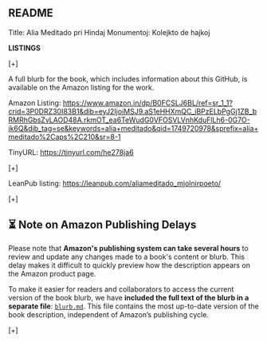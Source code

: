 ## README

Title: Alia Meditado pri Hindaj Monumentoj: Kolejkto de hajkoj

**LISTINGS**

[+]

A full blurb for the book, which includes information about this GitHub, is available on the Amazon listing for the work.

Amazon Listing: https://www.amazon.in/dp/B0FCSLJ6BL/ref=sr_1_1?crid=3P0DRZ30I83B1&dib=eyJ2IjoiMSJ9.aS1eHHXmQC_iBPzELbPgGj1ZB_bRMRhGbsZvLAOD48A.rkmOT_ea6TeWudG0VFOSVLVnhKduFlLh6-0G7O-ik6Q&dib_tag=se&keywords=alia+meditado&qid=1749720978&sprefix=alia+meditado%2Caps%2C210&sr=8-1

TinyURL: https://tinyurl.com/he278ja6

[+]

LeanPub listing: https://leanpub.com/aliameditado_mjolnirpoeto/


<!-- This is a hidden comment -->
<!-- Proton Drive: LIBRO2_Alia_Meditado_pri_Hindaj_Monumentoj -->

[+]

## ⏳ Note on Amazon Publishing Delays

Please note that **Amazon's publishing system can take several hours** to review and update any changes made to a book's content or blurb. This delay makes it difficult to quickly preview how the description appears on the Amazon product page. 

To make it easier for readers and collaborators to access the current version of the book blurb, we have **included the full text of the blurb in a separate file**: [`blurb.md`](./blurb.md). This file contains the most up-to-date version of the book description, independent of Amazon’s publishing cycle.

[+]
